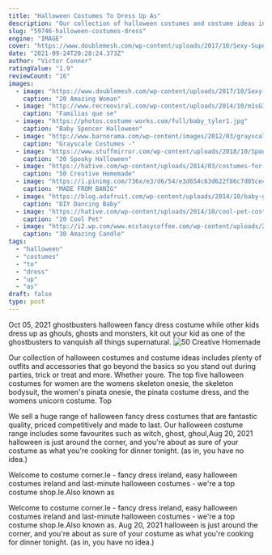 ```yaml
---
title: "Halloween Costumes To Dress Up As"
description: "Our collection of halloween costumes and costume ideas includes plenty of outfits and accessories that go beyond the basics so you stand out during parties, trick or treat and more. Whether youre"
slug: "59746-halloween-costumes-dress"
engine: "IMAGE"
cover: "https://www.doublemesh.com/wp-content/uploads/2017/10/Sexy-Supergirl-Costume.jpg"
date: "2021-09-24T20:28:24.373Z"
author: "Victor Conner"
ratingValue: "1.9"
reviewCount: "16"
images:
  - image: "https://www.doublemesh.com/wp-content/uploads/2017/10/Sexy-Supergirl-Costume.jpg"
    caption: "20 Amazing Woman"
  - image: "http://www.recreoviral.com/wp-content/uploads/2014/10/m1sGIhd.jpg"
    caption: "Familias que se"
  - image: "https://photos.costume-works.com/full/baby_tyler1.jpg"
    caption: "Baby Spencer Halloween"
  - image: "http://www.barnorama.com/wp-content/images/2012/03/grayscale_costumes/05-grayscale_costumes.jpg"
    caption: "Grayscale Costumes -"
  - image: "https://www.stuffmirror.com/wp-content/uploads/2018/10/Spooky-Halloween-Table-Decorations14.jpg"
    caption: "20 Spooky Halloween"
  - image: "https://hative.com/wp-content/uploads/2014/03/costumes-for-kids/2-peter-pan-kid-costume-idea.jpg"
    caption: "50 Creative Homemade"
  - image: "https://i.pinimg.com/736x/e3/d6/54/e3d654c63d622f86c7d05cecfed447f0.jpg"
    caption: "MADE FROM BANIG"
  - image: "https://blog.adafruit.com/wp-content/uploads/2014/10/baby-groot-costume-1.jpg"
    caption: "DIY Dancing Baby"
  - image: "https://hative.com/wp-content/uploads/2014/10/cool-pet-costumes/12-cool-pet-costumes.jpg"
    caption: "20 Cool Pet"
  - image: "http://i2.wp.com/www.ecstasycoffee.com/wp-content/uploads/2016/10/Haunted-Mansion.jpg"
    caption: "30 Amazing Candle"
tags:
  - "halloween"
  - "costumes"
  - "to"
  - "dress"
  - "up"
  - "as"
draft: false
type: post
---
```


Oct 05, 2021 ghostbusters halloween fancy dress costume while other kids dress up as ghouls, ghosts and monsters, kit out your kid as one of the ghostbusters to vanquish all things supernatural.
![50 Creative Homemade](https://hative.com/wp-content/uploads/2014/03/costumes-for-kids/2-peter-pan-kid-costume-idea.jpg "50 Creative Homemade")

Our collection of halloween costumes and costume ideas includes plenty of outfits and accessories that go beyond the basics so you stand out during parties, trick or treat and more. Whether youre. The top five halloween costumes for women are the womens skeleton onesie, the skeleton bodysuit, the women&#39;s pinata onesie, the pinata costume dress, and the womens unicorn costume. Top
<!--inArticleAds-->

<!--galleryOne-->

We sell a huge range of halloween fancy dress costumes that are fantastic quality, priced competitively and made to last. Our halloween costume range includes some favourites such as witch, ghost, ghoul,Aug 20, 2021 halloween is just around the corner, and you're about as sure of your costume as what you're cooking for dinner tonight. (as in, you have no idea.)
<!--inArticleAds-->

<!--galleryTwo-->

Welcome to costume corner.Ie - fancy dress ireland, easy halloween costumes ireland and last-minute halloween costumes - we're a top costume shop.Ie.Also known as
<!--galleryThree-->

Welcome to costume corner.Ie - fancy dress ireland, easy halloween costumes ireland and last-minute halloween costumes - we're a top costume shop.Ie.Also known as. Aug 20, 2021 halloween is just around the corner, and you're about as sure of your costume as what you're cooking for dinner tonight. (as in, you have no idea.)